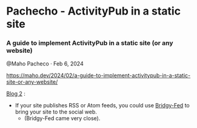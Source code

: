 # Pachecho - ActivityPub in a static site

### A guide to implement ActivityPub in a static site (or any website)

@Maho Pacheco · Feb 6, 2024

https://maho.dev/2024/02/a-guide-to-implement-activitypub-in-a-static-site-or-any-website/  

[Blog 2](https://maho.dev/2024/02/a-guide-to-implement-activitypub-in-a-static-site-or-any-website-part-2/)
:  
- If your site publishes RSS or Atom feeds, you could use [Bridgy-Fed](https://github.com/snarfed/bridgy-fed) to bring your site to the social web.
	- (Bridgy-Fed came very close).  

